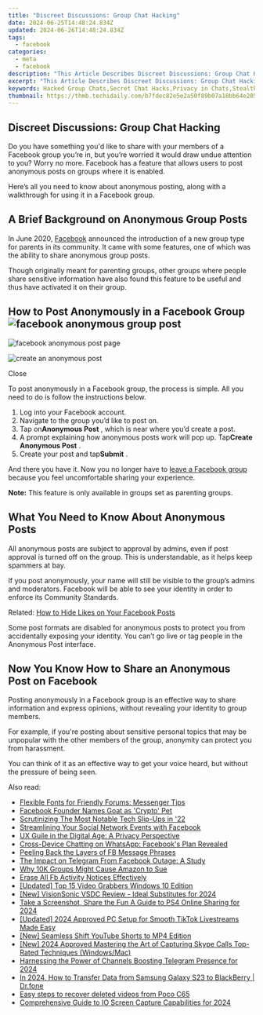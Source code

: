 ```yaml
---
title: "Discreet Discussions: Group Chat Hacking"
date: 2024-06-25T14:48:24.834Z
updated: 2024-06-26T14:48:24.834Z
tags:
  - facebook
categories:
  - meta
  - facebook
description: "This Article Describes Discreet Discussions: Group Chat Hacking"
excerpt: "This Article Describes Discreet Discussions: Group Chat Hacking"
keywords: Hacked Group Chats,Secret Chat Hacks,Privacy in Chats,Stealthy Communication,Secure Group Talks,Anonymous Discussions,Safeguard Group Conversations
thumbnail: https://thmb.techidaily.com/b7fdec82e5e2a50f89b07a18bb64e205705f93d7819f0fe370579d848f9daaea.jpg
---
```


## Discreet Discussions: Group Chat Hacking

 Do you have something you'd like to share with your members of a Facebook group you’re in, but you’re worried it would draw undue attention to you? Worry no more. Facebook has a feature that allows users to post anonymous posts on groups where it is enabled.

 Here’s all you need to know about anonymous posting, along with a walkthrough for using it in a Facebook group.

## A Brief Background on Anonymous Group Posts

 In June 2020, [Facebook](https://www.facebook.com/community/whats-new/new-parenting-group-type/) announced the introduction of a new group type for parents in its community. It came with some features, one of which was the ability to share anonymous group posts.

 Though originally meant for parenting groups, other groups where people share sensitive information have also found this feature to be useful and thus have activated it on their group.

## How to Post Anonymously in a Facebook Group ![facebook anonymous group post](https://static1.makeuseofimages.com/wordpress/wp-content/uploads/2021/07/facebook-group-anonymous-post-homepage.jpg)

![facebook anonymous post page](https://static1.makeuseofimages.com/wordpress/wp-content/uploads/2021/07/facebook-group-anonymous-post.jpg)

![create an anonymous post](https://static1.makeuseofimages.com/wordpress/wp-content/uploads/2021/07/facebook-group-anonymous-post-post.jpg)

Close

 To post anonymously in a Facebook group, the process is simple. All you need to do is follow the instructions below.

1. Log into your Facebook account.
2. Navigate to the group you’d like to post on.
3. Tap on**Anonymous Post** , which is near where you’d create a post.
4. A prompt explaining how anonymous posts work will pop up. Tap**Create Anonymous Post** .
5. Create your post and tap**Submit** .

 And there you have it. Now you no longer have to [leave a Facebook group](https://www.makeuseof.com/how-to-leave-a-facebook-group/) because you feel uncomfortable sharing your experience.

**Note:** This feature is only available in groups set as parenting groups.

## What You Need to Know About Anonymous Posts

 All anonymous posts are subject to approval by admins, even if post approval is turned off on the group. This is understandable, as it helps keep spammers at bay.

 If you post anonymously, your name will still be visible to the group’s admins and moderators. Facebook will be able to see your identity in order to enforce its Community Standards.

 Related: [How to Hide Likes on Your Facebook Posts](https://www.makeuseof.com/how-to-hide-facebook-likes/)

 Some post formats are disabled for anonymous posts to protect you from accidentally exposing your identity. You can’t go live or tag people in the Anonymous Post interface.

## Now You Know How to Share an Anonymous Post on Facebook

 Posting anonymously in a Facebook group is an effective way to share information and express opinions, without revealing your identity to group members.

 For example, if you're posting about sensitive personal topics that may be unpopular with the other members of the group, anonymity can protect you from harassment.

 You can think of it as an effective way to get your voice heard, but without the pressure of being seen.


<ins class="adsbygoogle"
     style="display:block"
     data-ad-format="autorelaxed"
     data-ad-client="ca-pub-7571918770474297"
     data-ad-slot="1223367746"></ins>



<ins class="adsbygoogle"
     style="display:block"
     data-ad-client="ca-pub-7571918770474297"
     data-ad-slot="8358498916"
     data-ad-format="auto"
     data-full-width-responsive="true"></ins>

<span class="atpl-alsoreadstyle">Also read:</span>
<div><ul>
<li><a href="https://facebook.techidaily.com/flexible-fonts-for-friendly-forums-messenger-tips/"><u>Flexible Fonts for Friendly Forums: Messenger Tips</u></a></li>
<li><a href="https://facebook.techidaily.com/1719153081491-facebook-founder-names-goat-as-crypto-pet/"><u>Facebook Founder Names Goat as 'Crypto' Pet</u></a></li>
<li><a href="https://facebook.techidaily.com/scrutinizing-the-most-notable-tech-slip-ups-in-22/"><u>Scrutinizing The Most Notable Tech Slip-Ups in '22</u></a></li>
<li><a href="https://facebook.techidaily.com/streamlining-your-social-network-events-with-facebook/"><u>Streamlining Your Social Network Events with Facebook</u></a></li>
<li><a href="https://facebook.techidaily.com/ux-guile-in-the-digital-age-a-privacy-perspective/"><u>UX Guile in the Digital Age: A Privacy Perspective</u></a></li>
<li><a href="https://facebook.techidaily.com/cross-device-chatting-on-whatsapp-facebooks-plan-revealed/"><u>Cross-Device Chatting on WhatsApp: Facebook's Plan Revealed</u></a></li>
<li><a href="https://facebook.techidaily.com/peeling-back-the-layers-of-fb-message-phrases/"><u>Peeling Back the Layers of FB Message Phrases</u></a></li>
<li><a href="https://facebook.techidaily.com/the-impact-on-telegram-from-facebook-outage-a-study/"><u>The Impact on Telegram From Facebook Outage: A Study</u></a></li>
<li><a href="https://facebook.techidaily.com/why-10k-groups-might-cause-amazon-to-sue/"><u>Why 10K Groups Might Cause Amazon to Sue</u></a></li>
<li><a href="https://facebook.techidaily.com/erase-all-fb-activity-notices-effectively/"><u>Erase All Fb Activity Notices Effectively</u></a></li>
<li><a href="https://screen-mirroring-recording.techidaily.com/updated-top-15-video-grabbers-windows-10-edition/"><u>[Updated] Top 15 Video Grabbers  Windows 10 Edition</u></a></li>
<li><a href="https://video-screen-grab.techidaily.com/new-visionsonic-vsdc-review-ideal-substitutes-for-2024/"><u>[New] VisionSonic VSDC Review - Ideal Substitutes for 2024</u></a></li>
<li><a href="https://ai-video-apps.techidaily.com/take-a-screenshot-share-the-fun-a-guide-to-ps4-online-sharing-for-2024/"><u>Take a Screenshot, Share the Fun A Guide to PS4 Online Sharing for 2024</u></a></li>
<li><a href="https://tiktok-video-recordings.techidaily.com/updated-2024-approved-pc-setup-for-smooth-tiktok-livestreams-made-easy/"><u>[Updated] 2024 Approved  PC Setup for Smooth TikTok Livestreams Made Easy</u></a></li>
<li><a href="https://youtube-help.techidaily.com/new-seamless-shift-youtube-shorts-to-mp4-edition/"><u>[New] Seamless Shift  YouTube Shorts to MP4 Edition</u></a></li>
<li><a href="https://screen-recording.techidaily.com/new-2024-approved-mastering-the-art-of-capturing-skype-calls-top-rated-techniques-windowsmac/"><u>[New] 2024 Approved  Mastering the Art of Capturing Skype Calls  Top-Rated Techniques (Windows/Mac)</u></a></li>
<li><a href="https://fox-boxes.techidaily.com/harnessing-the-power-of-channels-boosting-telegram-presence-for-2024/"><u>Harnessing the Power of Channels  Boosting Telegram Presence for 2024</u></a></li>
<li><a href="https://android-transfer.techidaily.com/in-2024-how-to-transfer-data-from-samsung-galaxy-s23-to-blackberry-drfone-by-drfone-transfer-from-android-transfer-from-android/"><u>In 2024, How to Transfer Data from Samsung Galaxy S23 to BlackBerry | Dr.fone</u></a></li>
<li><a href="https://phone-solutions.techidaily.com/easy-steps-to-recover-deleted-videos-from-poco-c65-by-fonelab-android-recover-video/"><u>Easy steps to recover deleted videos from Poco C65</u></a></li>
<li><a href="https://visual-screen-recording.techidaily.com/comprehensive-guide-to-io-screen-capture-capabilities-for-2024/"><u>Comprehensive Guide to IO Screen Capture Capabilities for 2024</u></a></li>
</ul></div>
